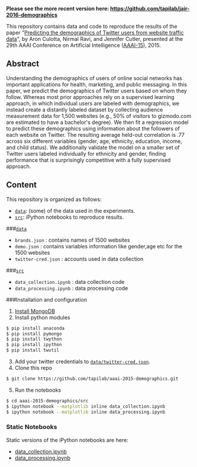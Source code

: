 **Please see the more recent version here: <https://github.com/tapilab/jair-2016-demographics>**

This repository contains data and code to reproduce the results of the paper "[Predicting the demographics of Twitter users from website traffic data](http://www.cs.iit.edu/~culotta/pubs/culotta15predicting.pdf)", by Aron Culotta, Nirmal Ravi, and Jennifer Cutler, presented at the 29th AAAI Conference on Artificial Intelligence ([AAAI-15](http://www.aaai.org/Conferences/AAAI/aaai15.php)), 2015.

## Abstract

Understanding the demographics of users of online social networks has important applications for health, marketing, and public messaging. In this paper, we predict the demographics of Twitter users based on whom they follow. Whereas most prior approaches rely on a supervised learning approach, in which individual users are labeled with demographics, we instead create a distantly labeled dataset by collecting audience measurement data for 1,500 websites (e.g., 50% of visitors to gizmodo.com are estimated to have a bachelor's degree). We then fit a regression model to predict these demographics using information about the followers of each website on Twitter. The resulting average held-out correlation is .77 across six different variables (gender, age, ethnicity, education, income, and child status). We additionally validate the model on a smaller set of Twitter users labeled individually for ethnicity and gender, finding performance that is surprisingly competitive with a fully supervised approach.

## Content

This repository is organized as follows: 
* [`data`](data/): (some) of the data used in the experiments.
* [`src`](src/): iPython notebooks to reproduce results.

###[`data`](data/)

* `brands.json` : contains names of 1500 websites
* `demo.json`   : contains variables information like gender,age etc for the 1500 websites
* `twitter-cred.json` : accounts used in data collection

###[`src`](src/)

* `data_collection.ipynb` : data collection code
* `data_processing.ipynb` : data processing code

###Installation and configuration

1. [Install MongoDB](http://docs.mongodb.org/manual/installation/)
2. Install python modules
```sh
$ pip install anaconda
$ pip install pymongo
$ pip install twython
$ pip install ipython
$ pip install twutil
```
3. Add your twitter credentials to [`data/twitter-cred.json`](data/twitter-cred.json).
4. Clone this repo
```sh
$ git clone https://github.com/tapilab/aaai-2015-demographics.git
```
5. Run the notebooks
```sh
$ cd aaai-2015-demographics/src
$ ipython notebook --matplotlib inline data_collection.ipynb
$ ipython notebook --matplotlib inline data_processing.ipynb
```

### Static Notebooks

Static versions of the iPython notebooks are here:

- [data_collection.ipynb](http://nbviewer.ipython.org/github/tapilab/aaai-2015-demographics/blob/master/src/data_collection.ipynb)
- [data_processing.ipynb](http://nbviewer.ipython.org/github/tapilab/aaai-2015-demographics/blob/master/src/data_processing.ipynb)
